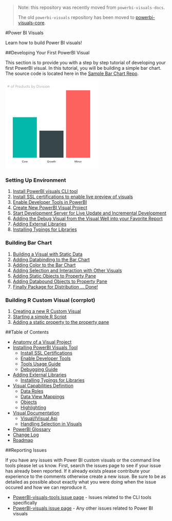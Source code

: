> Note: this repository was recently moved from `powerbi-visuals-docs`.
>
> The old `powerbi-visuals` repository has been moved to [powerbi-visuals-core](https://github.com/Microsoft/PowerBI-visuals-core).


#Power BI Visuals

Learn how to build Power BI visuals!
 
##Developing Your First PowerBI Visual
 
This section is to provide you with a step by step tutorial of developing your first PowerBI visual.
In this tutorial, you will be building a simple bar chart. The source code is located here in the [Sample Bar Chart Repo](https://github.com/Microsoft/PowerBI-visuals-sampleBarChart).

![](Tutorial/images/SampleBarChart.png)

### Setting Up Environment
1. [Install PowerBI visuals CLI tool](tools/README.md#installation)
2. [Install SSL certifications to enable live preview of visuals](tools/CertificateSetup.md)
3. [Enable Developer Tools in PowerBI](tools/DebugVisualSetup.md)
4. [Create New PowerBI Visual Project](tools/usage.md#creating-a-new-visual)
5. [Start Development Server for Live Update and Incremental Development](tools/usage.md#testing-your-visual-in-powerbi)
6. [Adding the Debug Visual from the Visual Well into your Favorite Report](tools/usage.md#viewing-your-visual-in-powerbi)
7. [Adding External Libraries](Tutorial/ExternalLibraries.md)
8. [Installing Typings for Libraries](Tutorial/Typings.md)

### Building Bar Chart
1. [Building a Visual with Static Data](Tutorial/StaticVisual.md)
2. [Adding Databinding to the Bar Chart](Tutorial/DataBinding.md)
3. [Adding Color to the Bar Chart](Tutorial/ColorPalette.md)
4. [Adding Selection and Interaction with Other Visuals](Tutorial/Selection.md)
5. [Adding Static Objects to Property Pane](Tutorial/StaticObjects.md)
6. [Adding Databound Objects to Property Pane](Tutorial/DataBoundObjects.md)
7. [Finally Package for Distribution ... Done!](tools/usage.md#packaging-your-visual-for-distribution)

### Building R Custom Visual (corrplot)
1. [Creating a new R Custom Visual](RVisualTutorial/CreateNewVisual.md)
2. [Starting a simple R Script](RVisualTutorial/CorrplotScript.md)
3. [Adding a static property to the property pane](RVisualTutorial/PropertyPane.md)

##Table of Contents

* [Anatomy of a Visual Project](VisualProject.md)
* [Installing PowerBI Visuals Tool](tools/README.md#installation)
    * [Install SSL Certifications](tools/CertificateSetup.md)
    * [Enable Developer Tools](tools/DebugVisualSetup.md)
    * [Tools Usage Guide](tools/usage.md)
    * [Debugging Guide](tools/debugging.md)
* [Adding External Libraries](Tutorial/ExternalLibraries.md)
    * [Installing Typings for Libraries](Tutorial/Typings.md)
* [Visual Capabilities Definition](Capabilities/Capabilities.md)
    * [Data Roles](Capabilities/Capabilities.md#define-the-data-fields-your-visual-expects---dataroles)
    * [Data View Mappings](Capabilities/DataViewMappings.md)
    * [Objects](Capabilities/Objects.md)
    * [Highlighting](Capabilities/Highlighting.md)
* [Visual Documentation](Visual/Visual.md)
    * [Visual/IVisual Api](Visual/IVisualApi.md)
    * [Handling Selection in Visuals](Visual/Selection.md)
* [PowerBI Glossary](Glossary.md)
* [Change Log](ChangeLog.md)
* [Roadmap](Roadmap/README.md)

##Reporting Issues

If you have any issues with Power BI custom visuals or the command line tools please let us know. First, search the issues page to see if your issue has already been reported. If it already exists please contribute your experience to the comments otherwise create a new issue. Be sure to be as detailed as possible about exactly what you were doing when the issue occured and how we can reproduce it.

* [PowerBI-visuals-tools issue page](https://github.com/Microsoft/PowerBI-visuals-tools/issues) - Issues related to the CLI tools specifically
* [PowerBI-visuals issue page](https://github.com/Microsoft/PowerBI-visuals/issues) - Any other issues related to Power BI visuals
